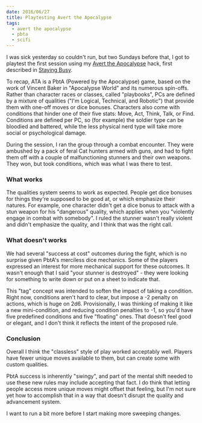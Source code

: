 ```yaml
---
date: 2016/06/27
title: Playtesting Avert the Apocalypse
tags:
  - avert the apocalypse
  - pbta
  - scifi
---
```


I was sick yesterday so couldn't run, but two Sundays before that,
I got to playtest the first session using my
[Avert the Apocalypse] hack, first described in [Staying Busy].

<!-- more -->

To recap, ATA is a PbtA (Powered by the Apocalypse) game,
based on the work of Vincent Baker in "Apocalypse World" and its numerous
spin-offs.
Rather than character races or classes, called "playbooks",
PCs are defined by a mixture of qualities
("I'm Logical, Technical, and Robotic") that provide them with one-off
moves or dice bonuses.
Characters also come with conditions that hinder one of their five stats:
Move, Act, Think, Talk, or Find.
Conditions are defined per PC, so (for example)
the soldier type can be bloodied and battered,
while the less physical nerd type will take more social or psychological damage.

During the session, I ran the group through a combat encounter.
They were ambushed by a pack of feral Cat hunters armed with guns,
and had to fight them off with a couple of malfunctioning stunners
and their own weapons.
They won, but took conditions, which was what I was there to test.

### What works

The qualities system seems to work as expected.
People get dice bonuses for things they're supposed to be good at,
or which emphasize their natures.
For example, one character didn't get a dice bonus to attack
with a stun weapon for his "dangerous" quality, which applies
when you "violently engage in combat with somebody".
I ruled the stunner wasn't really violent and didn't emphasize the quality,
and I think that was the right call.

### What doesn't works

We had several "success at cost" outcomes during the fight,
which is no surprise given PbtA's merciless dice mechanics.
Some of the players expressed an interest for more mechanical
support for these outcomes.
It wasn't enough that I said "your stunner is destroyed" - they were
looking for something to write down or put on a sheet to indicate that.

This "tag" concept was intended to soften the impact of taking a condition.
Right now, conditions aren't hard to clear, but impose a -2 penalty on actions,
which is huge on 2d6.
Provisionally, I was thinking of making it like a new mini-condition,
and reducing condition penalties to -1, so you'd have five predefined
conditions and five "floating" ones.
That doesn't feel good or elegant, and I don't think it reflects the
intent of the proposed rule.

### Conclusion

Overall I think the "classless" style of play worked acceptably well.
Players have fewer unique moves available to them,
but can create some with custom qualities.

PbtA success is inherently "swingy", and part of the mental shift
needed to use these new rules may include accepting that fact.
I do think that letting people access more unique moves
might offset that feeling, but I'm not sure yet how to accomplish that
in a way that doesn't disrupt the quality and advancement system.

I want to run a bit more before I start making more sweeping changes.

[Avert the Apocalypse]: /assets/rpg/AvertTheApocalypse.pdf
[Staying Busy]: /2016/06/02/staying-busy/
